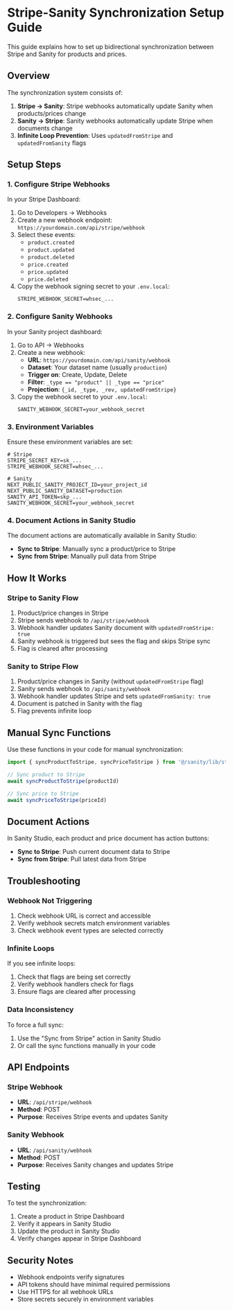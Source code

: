 # Stripe-Sanity Synchronization Setup Guide

This guide explains how to set up bidirectional synchronization between Stripe and Sanity for products and prices.

## Overview

The synchronization system consists of:

1. **Stripe → Sanity**: Stripe webhooks automatically update Sanity when products/prices change
2. **Sanity → Stripe**: Sanity webhooks automatically update Stripe when documents change
3. **Infinite Loop Prevention**: Uses `updatedFromStripe` and `updatedFromSanity` flags

## Setup Steps

### 1. Configure Stripe Webhooks

In your Stripe Dashboard:

1. Go to Developers → Webhooks
2. Create a new webhook endpoint: `https://yourdomain.com/api/stripe/webhook`
3. Select these events:
   - `product.created`
   - `product.updated` 
   - `product.deleted`
   - `price.created`
   - `price.updated`
   - `price.deleted`
4. Copy the webhook signing secret to your `.env.local`:
   ```
   STRIPE_WEBHOOK_SECRET=whsec_...
   ```

### 2. Configure Sanity Webhooks

In your Sanity project dashboard:

1. Go to API → Webhooks
2. Create a new webhook:
   - **URL**: `https://yourdomain.com/api/sanity/webhook`
   - **Dataset**: Your dataset name (usually `production`)
   - **Trigger on**: Create, Update, Delete
   - **Filter**: `_type == "product" || _type == "price"`
   - **Projection**: `{_id, _type, _rev, updatedFromStripe}`
3. Copy the webhook secret to your `.env.local`:
   ```
   SANITY_WEBHOOK_SECRET=your_webhook_secret
   ```

### 3. Environment Variables

Ensure these environment variables are set:

```env
# Stripe
STRIPE_SECRET_KEY=sk_...
STRIPE_WEBHOOK_SECRET=whsec_...

# Sanity
NEXT_PUBLIC_SANITY_PROJECT_ID=your_project_id
NEXT_PUBLIC_SANITY_DATASET=production
SANITY_API_TOKEN=skp_...
SANITY_WEBHOOK_SECRET=your_webhook_secret
```

### 4. Document Actions in Sanity Studio

The document actions are automatically available in Sanity Studio:

- **Sync to Stripe**: Manually sync a product/price to Stripe
- **Sync from Stripe**: Manually pull data from Stripe

## How It Works

### Stripe to Sanity Flow

1. Product/price changes in Stripe
2. Stripe sends webhook to `/api/stripe/webhook`
3. Webhook handler updates Sanity document with `updatedFromStripe: true`
4. Sanity webhook is triggered but sees the flag and skips Stripe sync
5. Flag is cleared after processing

### Sanity to Stripe Flow

1. Product/price changes in Sanity (without `updatedFromStripe` flag)
2. Sanity sends webhook to `/api/sanity/webhook`
3. Webhook handler updates Stripe and sets `updatedFromSanity: true`
4. Document is patched in Sanity with the flag
5. Flag prevents infinite loop

## Manual Sync Functions

Use these functions in your code for manual synchronization:

```typescript
import { syncProductToStripe, syncPriceToStripe } from '@/sanity/lib/stripe-sync'

// Sync product to Stripe
await syncProductToStripe(productId)

// Sync price to Stripe
await syncPriceToStripe(priceId)
```

## Document Actions

In Sanity Studio, each product and price document has action buttons:

- **Sync to Stripe**: Push current document data to Stripe
- **Sync from Stripe**: Pull latest data from Stripe

## Troubleshooting

### Webhook Not Triggering

1. Check webhook URL is correct and accessible
2. Verify webhook secrets match environment variables
3. Check webhook event types are selected correctly

### Infinite Loops

If you see infinite loops:

1. Check that flags are being set correctly
2. Verify webhook handlers check for flags
3. Ensure flags are cleared after processing

### Data Inconsistency

To force a full sync:

1. Use the "Sync from Stripe" action in Sanity Studio
2. Or call the sync functions manually in your code

## API Endpoints

### Stripe Webhook
- **URL**: `/api/stripe/webhook`
- **Method**: POST
- **Purpose**: Receives Stripe events and updates Sanity

### Sanity Webhook
- **URL**: `/api/sanity/webhook`
- **Method**: POST
- **Purpose**: Receives Sanity changes and updates Stripe

## Testing

To test the synchronization:

1. Create a product in Stripe Dashboard
2. Verify it appears in Sanity Studio
3. Update the product in Sanity Studio
4. Verify changes appear in Stripe Dashboard

## Security Notes

- Webhook endpoints verify signatures
- API tokens should have minimal required permissions
- Use HTTPS for all webhook URLs
- Store secrets securely in environment variables